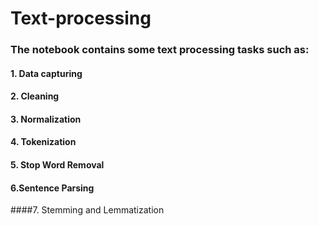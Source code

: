 # Text-processing
### The notebook contains some text processing tasks such as:
#### 1. Data capturing
#### 2. Cleaning
#### 3. Normalization
#### 4. Tokenization
#### 5. Stop Word Removal
#### 6.Sentence Parsing
####7. Stemming and Lemmatization
